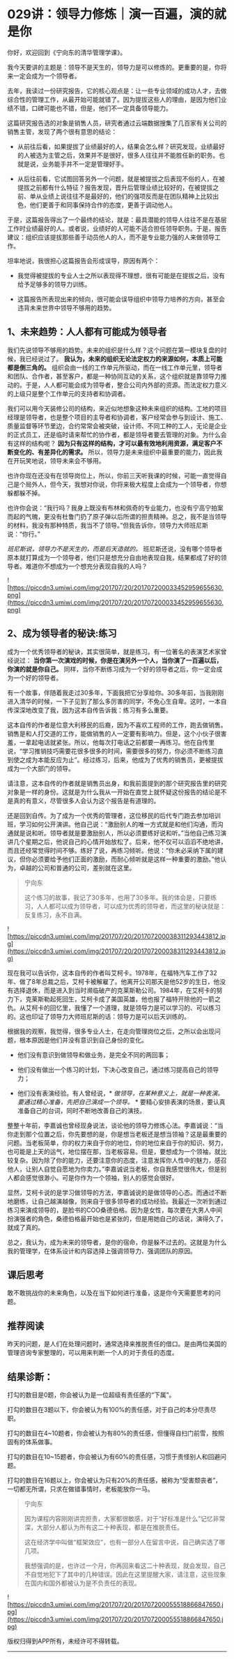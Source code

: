 # 029讲：领导力修炼｜演一百遍，演的就是你

你好，欢迎回到《宁向东的清华管理学课》。

我今天要讲的主题是：领导不是天生的，领导力是可以修炼的。更重要的是，你将来一定会成为一个领导者。

去年，我读过一份研究报告，它的核心观点是：让一些专业领域的成功人才，去做综合性的管理工作，从最开始可能就错了。因为提拔这些人的理由，是因为他们业绩不错，口碑可能也不错，但是，他们不一定具备领导能力。

这篇研究报告选的对象是销售人员，研究者通过云端数据搜集了几百家有关公司的销售主管，发现了两个很有意思的结论：

* 从前往后看，如果提拔了业绩最好的人，结果会怎么样？研究发现，业绩最好的人被选为主管之后，效果并不是很好，很多人往往并不能胜任新的职务。也就是说，业务能手并不一定是管理好手。

* 从后往前看，它试图回答另外一个问题，就是被提拔之后表现不俗的人，在被提拔之前都有什么特征？报告发现，晋升后管理业绩比较好的，在被提拔之前、单从业绩上说往往不是最好的，他们的强项反而是在团队精神上比较出色，他们更善于和同事保持合作的态度，更善于调动他人。

于是，这篇报告得出了一个最终的结论，就是：最具潜能的领导人往往不是在基层工作时业绩最好的人。或者说，业绩好的人可能不适合担任领导职务。于是，报告建议：组织应该提拔那些善于动员他人的人，而不是专业能力强的人来做领导工作。

坦率地说，我很担心这篇报告会形成误导，原因有两个：

* 我觉得被提拔的专业人士之所以表现得不理想，很有可能是在提拔之后，没有给予足够多的领导力训练。

* 这篇报告所表现出来的倾向，很可能会误导组织中领导力培养的方向，甚至会违背未来世界中领导不够用的趋势。

## 1、未来趋势：人人都有可能成为领导者

我们先说领导不够用的趋势。未来的组织是什么样？这个问题在第一模块复盘的时候，我已经说过了。 **我认为，未来的组织无论法定权力的来源如何，本质上可能都是倒三角的。** 组织会由一线的工作单元所驱动，而在一线工作单元里，领导者和团队、合作者，甚至客户，都是一种协同互动的关系，这个组织就是靠领导力推动的。于是，人人都可能会成为领导者，整合公司内外部的资源。而法定权力意义的上级只是整个工作单元的支持者和协调者。

我们可以用今天装修公司的结构，来近似地想象这种未来组织的结构。工地的项目经理是领导者，也是整个项目的主导者和协调者，客户经常会参与到设计、施工、质量监督等环节里边，合约常常会被突破，设计师、不同工种的工人，无论是企业的正式员工，还是临时请来帮忙的协作者，都是领导者要去管理的对象。为什么会有这样的结构呢？ **因为只有这样的结构，才可以最有效地利用资源，满足客户不断变化的、有差异化的需求。** 所以，领导力是未来组织中最重要的能力，因此我在开玩笑地说，领导未来会不够用。

也许你现在还没有在领导岗位上，所以，你前三天听我课的时候，可能一直觉得自己是个局外人，但今天，我想对你说，你将来极大程度上会成为一个领导者，你想躲都躲不掉。

也许你会说：“我行吗？我身上既没有布林和佩奇的专业能力，也没有宁高宁拍案而起的气魄，更没有杜鲁门扔了原子弹以后所谓的担责精神。总之，我不是当领导的材料，我没有那种特质，我当不了领导。”但我告诉你，领导力大师班尼斯说：“你行。”

 *班尼斯说，领导力不是天生的，而是后天造就的。* 班尼斯还说，没有哪个领导者原本就打算成为一个领导者，他们只是想充分自由地表现自我，结果都成了好的领导者。难道你不想成为一个想充分表现自我的人吗？

![https://piccdn3.umiwi.com/img/201707/20/201707200033452959655630.png](https://piccdn3.umiwi.com/img/201707/20/201707200033452959655630.png)

## 2、成为领导者的秘诀:练习

成为一个优秀领导者的秘诀，其实很简单，就是练习。有一位著名的表演艺术家曾经说过： **当你第一次演戏的时候，你是在演另外一个人，当你演了一百遍以后，你演的就是你自己。** 同样，当你不断练习成为一个好的领导者之后，你一定会成为一个好的领导者。

有一个故事，伴随着我走过30多年，下面我把它分享给你。30多年前，当我刚刚进入清华的时候，一下子见到了那么多厉害的同学，不免心生自卑。这时，一本自传深深地改变了我，因为这本自传告诉我：练习有多么重要。

这本自传的作者是位意大利移民的后裔，因为不喜欢工程师的工作，跑去做销售。销售是和人打交道的工作，能做销售的人一定要有影响力。但是，这个小伙子很害羞，一拿起电话就紧张。所以，他每次打电话之前都要一再练习。他在自传里说，“学习推销技巧需要花很多很多的时间，需要很多的努力，你必须不断练习直到使之成为本能反应为止”。经过练习，后来，他成为了优秀的销售员，更被提拔成为一个大部门的领导。

请注意，这本自传的作者就是销售员出身，和我前面提到的那个研究报告里的研究对象是一样的身份。这就是为什么我从一开始在直觉上就怀疑这份报告的结论是不是真的有意义，尽管很多人会认为这个报告是有道理的。

还是回到自传。为了成为一个优秀的管理者，这位移民的后代专门跑去参加培训班，学习如何公开演讲。他自己说：“激励别人的唯一方式就是和他们沟通，而沟通就是说和听。领导者就是要激励别人，所以必须要练好说和听。”当他自己练习演讲几个星期之后，他说自己的心情开始放松了。后来，他不仅可以滔滔不绝地讲，而且还经常觉得时间不够。练好了说，再练习倾听。他说：“你未必采纳下属的建议，但你必须要给予他们正面的激励，而耐心倾听就是这样一种重要的激励。”他认为，卓越的公司和普通的公司，差别就在这里。

> 宁向东
> 
> 这个练习的故事，我记了30多年，也用了30多年。我的体会是，只要练习，人人都可以成为领导者，可以成为优秀的领导者，而这里的秘诀就是：反复练习，永不自满。

![https://piccdn3.umiwi.com/img/201707/20/201707200038311293443812.jpg](https://piccdn3.umiwi.com/img/201707/20/201707200038311293443812.jpg)

现在我可以告诉你，这本自传的作者叫艾柯卡。1978年，在福特汽车工作了32年、做了8年总裁之后，艾柯卡被解雇了。他离开公司那天是他52岁的生日，他没有选择退休，而是进入到当时濒临破产的克莱斯勒公司。1984年，在艾柯卡的努力下，克莱斯勒起死回生，艾柯卡成了美国英雄，他也报了福特开除他的一箭之仇。从艾柯卡的回忆里，我懂了一个道理，就是领导力是可以学习的、可以练习的。这也印证了领导力大师班尼斯的话：领导力是可以后天训练的。

根据我的观察，我觉得，很多专业人士，在走向管理岗位之后，之所以会出现问题，根本原因是他们并没有意识到自己身份的变化。

* 他们没有意识到做领导和做业务，是完全不同的两回事；

* 他们没有做出一个练习的计划，下决心改变自己，通过练习提高自己的领导力；

* 他们没有表演经验。有人曾经说，* *做领导，在某种意义上，就是一种表演。要通过精心准备，先把自己演成一个领导。* * 要精心安排表演的场景，要认真准备自己的台词，同时不断地改善自己的演技。

整整十年前，李嘉诚也曾经现身说法，谈论他的领导力修炼心法。李嘉诚说：“当你走到那个位置之后，你先要想的是，你是想当老板还是想当领袖？这是最重要的问题。当老板简单，你的权力来自于你的地位，你的地位来自于你的知识、努力，也可能是上天的运气，地位摆在那，当老板容易。但是，要想成为一个领袖，就比较复杂。因为除了你的能力，还要注意你的态度，注意发挥你人性中的魅力，感召他人，让别人自觉自愿地为你卖力。”李嘉诚说当老板，你自我感觉很伟大，但是别人都会感觉很渺小。可是你作为一个领袖，别人的感觉会很好。

显然，艾柯卡说的是学习做领导的方法，李嘉诚说的是做领导的心态。而通过不断地磨练，让自己越演越像，则来自于很多领导者的成功经验。我最近一次听到通过练习来演成领导的，是脸书的COO桑德伯格。因为是女性，每次要在大男人中间扮演强者的角色，桑德伯格最开始也是紧张的，但是用她自己的话说，演得久了，就成了真的。

总之，我认为，成为未来的领导者，是你的宿命，你是躲不过去的。这就是为什么我的管理学，在体系设计和内容选择上强调领导力、强调团队的原因。

## 课后思考

敢不敢挑战你的未来角色，以及在当下如何进行准备，这是你今天需要思考的问题。

## 推荐阅读

昨天的问题，是人们在处理问题时，通常选择来推脱责任的借口。是由两位美国的管理咨询专家整理的，可以用来判断一个人的对于责任的态度。

## 结果诊断：

打勾的数目是0题，你会被认为是一位超级有责任感的“下属”。

打勾的数目在3题以下，你会被认为有100%的责任感，对于自己的本分尽责尽职。

打勾的数目在4~10题者，你会被认为有80%的责任感，但懂得自扫门前雪，按照固有的体系做事。

打勾的数目在10~15题者，你会被认为有60%的责任感，习惯于责怪别人和回避问题。

打勾的数目在16题以上，你会被认为只有20%的责任感，被称为“受害颓丧者”，一切都无所谓，只求在做错事情时，老板能放你一马。

> 宁向东
> 
> 因为课程内容刚刚讲完担责，大家都很敏感，对于“好标准是什么”记忆非常深，大部分人都认为所有这二十种表现，都是在推脱责任。
> 
> 这在经济学中叫做“框架效应”，也有一部分人在留言中说，自己确实选了哪几项。
> 
> 我想强调的是，也许过一个月，你再回来看这二十种表现，就会发现，自己不自觉地犯下了其中的几种错误。因此在这里提醒大家，请注意，这些现象在国内和国外都被认为是不负责任的表现。

![https://piccdn3.umiwi.com/img/201707/20/201707200055518866847650.jpg](https://piccdn3.umiwi.com/img/201707/20/201707200055518866847650.jpg)

版权归得到APP所有，未经许可不得转载。

---
